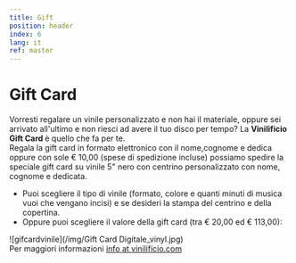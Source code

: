 ```yaml
---
title: Gift
position: header
index: 6
lang: it
ref: master
---
```


# Gift Card

Vorresti regalare un vinile personalizzato e non hai il materiale, oppure sei arrivato all'ultimo e non riesci ad avere il tuo disco per tempo?
La <b>Vinilificio Gift Card </b> è quello che fa per te.<br> Regala la gift card in formato elettronico con il nome,cognome e dedica oppure con sole € 10,00 (spese di spedizione incluse) possiamo spedire la speciale gift card su vinile 5" nero con centrino personalizzato con nome, cognome e dedicata.
<br>

- Puoi scegliere il tipo di vinile (formato, colore e quanti minuti di musica vuoi che vengano incisi) e se desideri la stampa del centrino e della copertina.
- Oppure puoi scegliere il valore della gift card (tra € 20,00 ed € 113,00):<br>

![gifcardvinile](/img/Gift Card Digitale_vinyl.jpg)
<br>
Per maggiori informazioni <a href="mailto:info@vinilificio.com">info at vinilificio.com</a>
